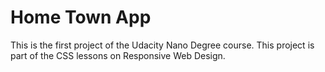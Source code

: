 # Home Town App
This is the first project of the Udacity Nano Degree course.
This project is part of the CSS lessons on Responsive Web Design.
